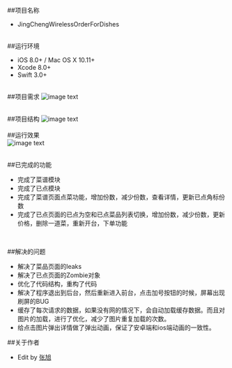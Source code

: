 ##项目名称
* JingChengWirelessOrderForDishes
</br></br>

##运行环境
* iOS 8.0+ / Mac OS X 10.11+ 
* Xcode 8.0+ 
* Swift 3.0+ 
</br></br>

##项目需求
![image text](http://ac-otjqboap.clouddn.com/acb9c9f6af2426df1cc5.jpg)</br></br>

##项目结构
![image text](http://ac-otjqboap.clouddn.com/43e1ee620c53f4443b92.png)</br></br>
##运行效果</br>
![image text](http://ac-otjqboap.clouddn.com/007b491b6678522545f7.gif)</br></br>

##已完成的功能
* 完成了菜谱模块
* 完成了已点模块
* 完成了菜谱页面点菜功能，增加份数，减少份数，查看详情，更新已点角标份数
* 完成了已点页面的已点为空和已点菜品列表切换，增加份数，减少份数，更新价格，删除一道菜，重新开台，下单功能
</br>

##解决的问题
* 解决了菜品页面的leaks 
* 解决了已点页面的Zombie对象
* 优化了代码结构，重构了代码
* 解决了程序退出到后台，然后重新进入前台，点击加号按钮的时候，屏幕出现刷屏的BUG
* 缓存了每次请求的数据，如果没有网的情况下，会自动加载缓存数据。而且对图片的加载，进行了优化，减少了图片重复加载的次数。
* 给点击图片弹出详情做了弹出动画，保证了安卓端和ios端动画的一致性。


##关于作者
* Edit by [张旭](https://github.com/BrisyIOS)



